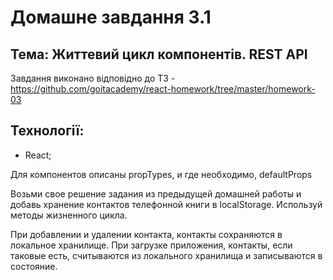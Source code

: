 # Домашне завдання 3.1

## Тема: Життевий цикл компонентів. REST API

Завдання виконано відповідно до ТЗ -
https://github.com/goitacademy/react-homework/tree/master/homework-03

## Технології:

- React;

Для компонентов описаны propTypes, и где необходимо, defaultProps

Возьми свое решение задания из предыдущей домашней работы и добавь хранение
контактов телефонной книги в localStorage. Используй методы жизненного цикла.

При добавлении и удалении контакта, контакты сохраняются в локальное хранилище.
При загрузке приложения, контакты, если таковые есть, считываются из локального
хранилища и записываются в состояние.
